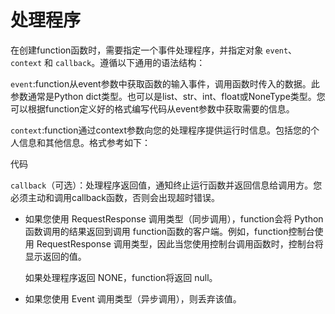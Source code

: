 # 处理程序

在创建function函数时，需要指定一个事件处理程序，并指定对象 `event`、`context` 和 `callback`。遵循以下通用的语法结构：

   

`event`:function从event参数中获取函数的输入事件，调用函数时传入的数据。此参数通常是Python dict类型。也可以是list、str、int、float或NoneType类型。您可以根据function定义好的格式编写代码从event参数中获取需要的信息。

 

`context`:function通过context参数向您的处理程序提供运行时信息。包括您的个人信息和其他信息。格式参考如下：

代码

  

 

`callback`（可选）：处理程序返回值，通知终止运行函数并返回信息给调用方。您必须主动和调用callback函数，否则会出现超时错误。

* 如果您使用 RequestResponse 调用类型（同步调用），function会将 Python 函数调用的结果返回到调用 function函数的客户端。例如，function控制台使用 RequestResponse 调用类型，因此当您使用控制台调用函数时，控制台将显示返回的值。

  如果处理程序返回 NONE，function将返回 null。

* 如果您使用 Event 调用类型（异步调用），则丢弃该值。

 

 



